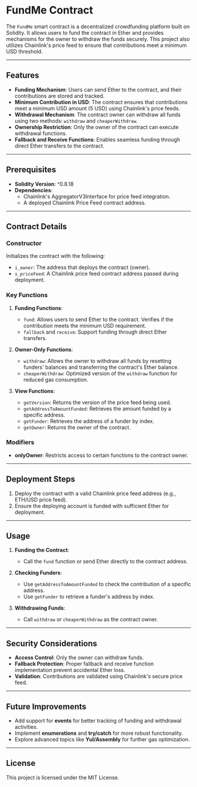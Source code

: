 # FundMe Contract

The `FundMe` smart contract is a decentralized crowdfunding platform built on Solidity. It allows users to fund the contract in Ether and provides mechanisms for the owner to withdraw the funds securely. This project also utilizes Chainlink's price feed to ensure that contributions meet a minimum USD threshold.

---

## Features

- **Funding Mechanism**: Users can send Ether to the contract, and their contributions are stored and tracked.
- **Minimum Contribution in USD**: The contract ensures that contributions meet a minimum USD amount (5 USD) using Chainlink's price feeds.
- **Withdrawal Mechanism**: The contract owner can withdraw all funds using two methods: `withdraw` and `cheaperWithdraw`.
- **Ownership Restriction**: Only the owner of the contract can execute withdrawal functions.
- **Fallback and Receive Functions**: Enables seamless funding through direct Ether transfers to the contract.

---

## Prerequisites

- **Solidity Version**: ^0.8.18
- **Dependencies**:
  - Chainlink's AggregatorV3Interface for price feed integration.
  - A deployed Chainlink Price Feed contract address.

---

## Contract Details

### Constructor

Initializes the contract with the following:
- `i_owner`: The address that deploys the contract (owner).
- `s_priceFeed`: A Chainlink price feed contract address passed during deployment.

### Key Functions

1. **Funding Functions**:
   - `fund`: Allows users to send Ether to the contract. Verifies if the contribution meets the minimum USD requirement.
   - `fallback` and `receive`: Support funding through direct Ether transfers.

2. **Owner-Only Functions**:
   - `withdraw`: Allows the owner to withdraw all funds by resetting funders' balances and transferring the contract's Ether balance.
   - `cheaperWithdraw`: Optimized version of the `withdraw` function for reduced gas consumption.

3. **View Functions**:
   - `getVersion`: Returns the version of the price feed being used.
   - `getAddressToAmountFunded`: Retrieves the amount funded by a specific address.
   - `getFunder`: Retrieves the address of a funder by index.
   - `getOwner`: Returns the owner of the contract.

### Modifiers

- **onlyOwner**: Restricts access to certain functions to the contract owner.

---

## Deployment Steps

1. Deploy the contract with a valid Chainlink price feed address (e.g., ETH/USD price feed).
2. Ensure the deploying account is funded with sufficient Ether for deployment.

---

## Usage

1. **Funding the Contract**:
   - Call the `fund` function or send Ether directly to the contract address.

2. **Checking Funders**:
   - Use `getAddressToAmountFunded` to check the contribution of a specific address.
   - Use `getFunder` to retrieve a funder's address by index.

3. **Withdrawing Funds**:
   - Call `withdraw` or `cheaperWithdraw` as the contract owner.

---

## Security Considerations

- **Access Control**: Only the owner can withdraw funds.
- **Fallback Protection**: Proper fallback and receive function implementation prevent accidental Ether loss.
- **Validation**: Contributions are validated using Chainlink's secure price feed.

---

## Future Improvements

- Add support for **events** for better tracking of funding and withdrawal activities.
- Implement **enumerations** and **try/catch** for more robust functionality.
- Explore advanced topics like **Yul/Assembly** for further gas optimization.

---

## License

This project is licensed under the MIT License.

